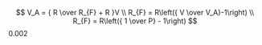 
$$
V_A = { R \over R_{F} + R }V \\
R_{F} = R\left({ V \over V_A}-1\right) \\
R_{F} = R\left({ 1 \over P} - 1\right)
$$
0.002